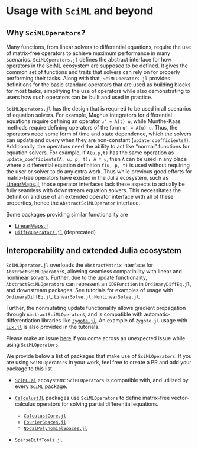 # Usage with `SciML` and beyond

## Why `SciMLOperators`?

Many functions, from linear solvers to differential equations, require
the use of matrix-free operators to achieve maximum performance in
many scenarios. `SciMLOperators.jl` defines the abstract interface for how
operators in the SciML ecosystem are supposed to be defined. It gives the
common set of functions and traits that solvers can rely on for properly
performing their tasks. Along with that, `SciMLOperators.jl` provides
definitions for the basic standard operators that are used as building
blocks for most tasks, simplifying the use of operators while also
demonstrating to users how such operators can be built and used in practice.

`SciMLOperators.jl` has the design that is required to be used in
all scenarios of equation solvers. For example, Magnus integrators for
differential equations require defining an operator ``u' = A(t) u``, while
Munthe-Kaas methods require defining operators of the form ``u' = A(u) u``.
Thus, the operators need some form of time and state dependence, which the
solvers can update and query when they are non-constant
(`update_coefficients!`). Additionally, the operators need the ability to
act like “normal” functions for equation solvers. For example, if `A(u,p,t)`
has the same operation as `update_coefficients(A, u, p, t); A * u`, then `A`
can be used in any place where a differential equation definition
`f(u, p, t)` is used without requiring the user or solver to do any extra
work. Thus while previous good efforts for matrix-free operators have existed
in the Julia ecosystem, such as
[LinearMaps.jl](https://github.com/JuliaLinearAlgebra/LinearMaps.jl), those
operator interfaces lack these aspects to actually be fully seamless
with downstream equation solvers. This necessitates the definition and use of
an extended operator interface with all of these properties, hence the
`AbstractSciMLOperator` interface.

Some packages providing similar functionality are

  - [LinearMaps.jl](https://github.com/JuliaLinearAlgebra/LinearMaps.jl)
  - [`DiffEqOperators.jl`](https://github.com/SciML/DiffEqOperators.jl/tree/master) (deprecated)

## Interoperability and extended Julia ecosystem

`SciMLOperator.jl` overloads the `AbstractMatrix` interface for
`AbstractSciMLOperator`s, allowing seamless compatibility with
linear and nonlinear solvers. Further, due to the update functionality,
`AbstractSciMLOperator`s can represent an `ODEFunction` in `OrdinaryDiffEq.jl`,
and downstream packages. See tutorials for examples of usage with
`OrdinaryDiffEq.jl`, `LinearSolve.jl`, `NonlinearSolve.jl`.

Further, the nonmutating update functionality allows gradient propagation
through `AbstractSciMLOperator`s, and is compatible with
automatic-differentiation libraries like
[`Zygote.jl`](https://github.com/SciML/DiffEqOperators.jl/tree/master).
An example of `Zygote.jl` usage with
[`Lux.jl`](https://github.com/LuxDL/Lux.jl) is also provided in the tutorials.

Please make an issue [here](https://github.com/SciML/SciMLOperators.jl/issues)
if you come across an unexpected issue while using `SciMLOperators`.

We provide below a list of packages that make use of `SciMLOperators`.
If you are using `SciMLOperators` in your work, feel free to create a PR
and add your package to this list.

  - [`SciML.ai`](https://sciml.ai/) ecosystem: `SciMLOperators` is compatible with, and utilized by every `SciML` package.

  - [`CalculustJL`](https://github.com/CalculustJL) packages use `SciMLOperators` to define matrix-free vector-calculus operators for solving partial differential equations.
    
      + [`CalculustCore.jl`](https://github.com/CalculustJL/CalculustCore.jl)
      + [`FourierSpaces.jl`](https://github.com/CalculustJL/FourierSpaces.jl)
      + [`NodalPolynomialSpaces.jl`](https://github.com/CalculustJL/NodalPolynomialSpaces.jl)
  - `SparseDiffTools.jl`
